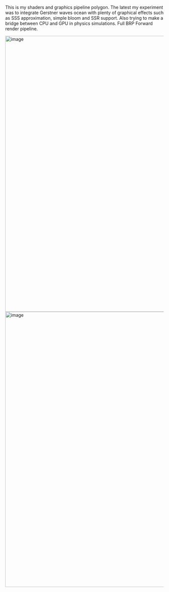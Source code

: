 This is my shaders and graphics pipeline polygon. The latest my experiment was to integrate Gerstner waves ocean with plenty of graphical effects such as SSS approximation, simple bloom and SSR support. Also trying to make a bridge between CPU and GPU in physics simulations. Full BRP Forward render pipeline. 

<img width="1920" height="874" alt="image" src="https://github.com/user-attachments/assets/45db26f6-30d3-4709-8d63-ee6a0ea9a64e" />
<img width="1917" height="872" alt="image" src="https://github.com/user-attachments/assets/b0142ca1-6ed3-404c-a4b2-c34c4f15437b" />

